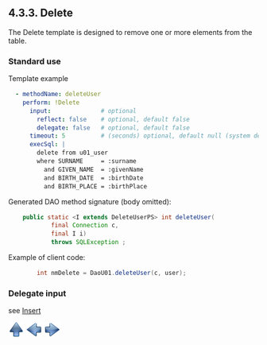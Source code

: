 ## 4.3.3. Delete

The Delete template is designed to remove one or more elements from the table.

### Standard use

Template example

~~~yaml
  - methodName: deleteUser
    perform: !Delete
      input:              # optional
        reflect: false    # optional, default false
        delegate: false   # optional, default false
      timeout: 5          # (seconds) optional, default null (system default)
      execSql: |
        delete from u01_user
        where SURNAME     = :surname
          and GIVEN_NAME  = :givenName
          and BIRTH_DATE  = :birthDate
          and BIRTH_PLACE = :birthPlace
~~~

Generated DAO method signature (body omitted):

~~~java
    public static <I extends DeleteUserPS> int deleteUser(
            final Connection c,
            final I i)
            throws SQLException ;
~~~

Example of client code:

~~~java
        int nmDelete = DaoU01.deleteUser(c, user);
~~~

### Delegate input

see [Insert](insert.md#delegate)

[![Up](go-up.png)](ConfigYaml.md) [![Next](go-previous.png)](update.md) [![Next](go-next.png)](insertBatch.md)